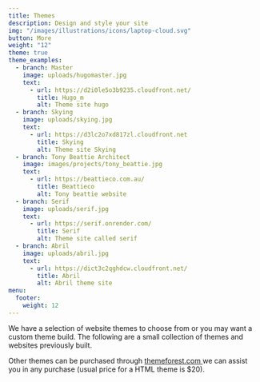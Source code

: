 ```yaml
---
title: Themes
description: Design and style your site
img: "/images/illustrations/icons/laptop-cloud.svg"
button: More
weight: "12"
theme: true
theme_examples:
  - branch: Master
    image: uploads/hugomaster.jpg
    text:
      - url: https://d2i0le5o3b9235.cloudfront.net/
        title: Hugo_m
        alt: Theme site hugo
  - branch: Skying
    image: uploads/skying.jpg
    text:
      - url: https://d3lc2o7xd817zl.cloudfront.net
        title: Skying
        alt: Theme site Skying
  - branch: Tony Beattie Architect
    image: images/projects/tony_beattie.jpg
    text:
      - url: https://beattieco.com.au/
        title: Beattieco
        alt: Tony beattie website
  - branch: Serif
    image: uploads/serif.jpg
    text:
      - url: https://serif.onrender.com/
        title: Serif
        alt: Theme site called serif
  - branch: Abril
    image: uploads/abril.jpg
    text:
      - url: https://dict3c2qghdcw.cloudfront.net/
        title: Abril
        alt: Abril theme site
menu:
  footer:
    weight: 12
---
```


We have a selection of website themes to choose from or you may want a custom theme build. The following are a small collection of themes and websites previously built.

Other themes can be purchased through [themeforest.com ](https://themeforest.net/category/site-templates) we can assist you in any purchase (usual price for a HTML theme is \$20).
